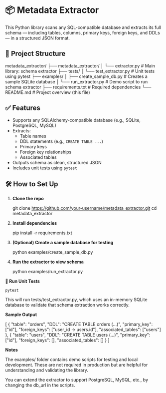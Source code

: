 # 📦 Metadata Extractor

This Python library scans any SQL-compatible database and extracts its full schema — including tables, columns, primary keys, foreign keys, and DDLs — in a structured JSON format.


## 📁 Project Structure

metadata_extractor/
├── metadata_extractor/
│ └── extractor.py # Main library: schema extractor
├── tests/
│ └── test_extractor.py # Unit tests using pytest
├── examples/
│ ├── create_sample_db.py # Creates a sample SQLite database
│ └── run_extractor.py # Demo script to run schema extractor
├── requirements.txt # Required dependencies
└── README.md # Project overview (this file)


## ✅ Features

- Supports any SQLAlchemy-compatible database (e.g., SQLite, PostgreSQL, MySQL)
- Extracts:
  - Table names
  - DDL statements (e.g., `CREATE TABLE ...`)
  - Primary keys
  - Foreign key relationships
  - Associated tables
- Outputs schema as clean, structured JSON
- Includes unit tests using `pytest`


## 🛠️ How to Set Up

1. **Clone the repo**

    git clone https://github.com/your-username/metadata_extractor.git
    cd metadata_extractor

2. **Install dependencies**

    pip install -r requirements.txt

3. **(Optional) Create a sample database for testing**

    python examples/create_sample_db.py

4. **Run the extractor to view schema**

    python examples/run_extractor.py


**🧪 Run Unit Tests**

    pytest

This will run tests/test_extractor.py, which uses an in-memory SQLite database to validate that schema extraction works correctly.

**Sample Output**

[
  {
    "table": "orders",
    "DDL": "CREATE TABLE orders (...)",
    "primary_key": ["id"],
    "foreign_keys": ["user_id -> users.id"],
    "associated_tables": ["users"]
  },
  {
    "table": "users",
    "DDL": "CREATE TABLE users (...)",
    "primary_key": ["id"],
    "foreign_keys": [],
    "associated_tables": []
  }
]


**Notes**

The examples/ folder contains demo scripts for testing and local development. These are not required in production but are helpful for understanding and validating the library.

You can extend the extractor to support PostgreSQL, MySQL, etc., by changing the db_url in the scripts.